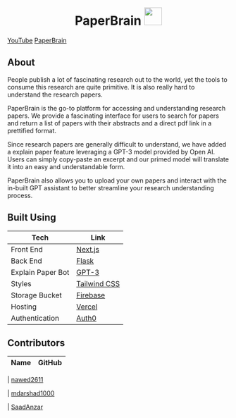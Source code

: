 <h1 align="center">
 PaperBrain    

 <img src="https://user-images.githubusercontent.com/83456083/215092669-6d56993d-3a7b-441c-8b56-48decb3b32bf.png" width="40" height="40" />

</h1>

[YouTube](https://www.youtube.com/watch?v=JnMSISVfTYc)
[PaperBrain](https://www.paperbrain.study)


## About

<p> People publish a lot of fascinating research out to the world, yet the tools to consume this research are quite primitive. It is also really hard to understand the research papers. </p>
  
<p>PaperBrain is the go-to platform for accessing and understanding research papers. We provide a fascinating interface for users to search for papers and return a list of papers with their abstracts and a direct pdf link in a prettified format.

Since research papers are generally difficult to understand, we have added a explain paper feature leveraging a GPT-3 model provided by Open AI. Users can simply copy-paste an excerpt and our primed model will translate it into an easy and understandable form.

</p>

<p>
PaperBrain also allows you to upload your own papers and interact with the in-built GPT assistant to better streamline your research understanding process.
</p>
  
## Built Using

| Tech           | Link                                                 |
| -------------- | ---------------------------------------------------- |
| Front End      | [Next.js](https://nextjs.org/)                       |
| Back End       | [Flask](https://flask.palletsprojects.com/en/2.2.x/) |
| Explain Paper Bot          | [GPT-3](https://openai.com/api/)             |
| Styles       | [Tailwind CSS](https://tailwindcss.com/docs/)        |
| Storage Bucket | [Firebase](https://www.firebase.google.com/)         |
| Hosting        | [Vercel](https://vercel.com/)                        |
| Authentication | [Auth0](https://www.auth0.com/)                      |


## Contributors

| Name | GitHub |
| ---- | ------ |

| [nawed2611](https://github.com/nawed2611)

| [mdarshad1000](https://github.com/mdarshad1000)

| [SaadAnzar](https://github.com/SaadAnzar)
